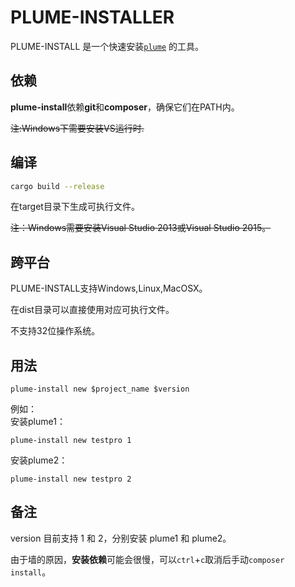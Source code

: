 # PLUME-INSTALLER

PLUME-INSTALL 是一个快速安装[`plume`](https://github.com/zhangbaitong/plume) 的工具。

## 依赖

**plume-install**依赖**git**和**composer**，确保它们在PATH内。

~~注:Windows下需要安装VS运行时.~~

## 编译

```bash
cargo build --release
```
在target目录下生成可执行文件。

~~注：Windows需要安装Visual Studio 2013或Visual Studio 2015。~~

## 跨平台

PLUME-INSTALL支持Windows,Linux,MacOSX。

在dist目录可以直接使用对应可执行文件。

不支持32位操作系统。

## 用法
```
plume-install new $project_name $version
```
例如：  
安装plume1：
```
plume-install new testpro 1
```
安装plume2：
```
plume-install new testpro 2
```
## 备注  
version 目前支持 1 和 2，分别安装 plume1 和 plume2。

由于墙的原因，**安装依赖**可能会很慢，可以`ctrl`+`c`取消后手动`composer install`。

